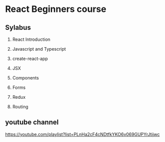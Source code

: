 # React Beginners course

## Sylabus

1. React Introduction

2. Javascript and Typescript

3. create-react-app

4. JSX

5. Components

6. Forms

7. Redux

8. Routing


## youtube channel

https://youtube.com/playlist?list=PLnHa2cF4cNDtfkYKO6v069GUPYrJtijwc